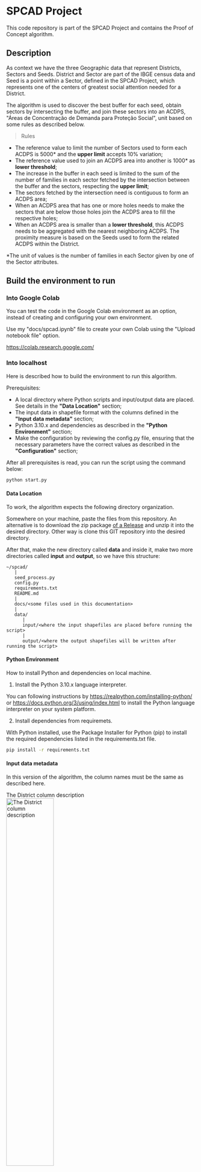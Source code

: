# SPCAD Project

This code repository is part of the SPCAD Project and contains the Proof of Concept algorithm.

## Description

As context we have the three Geographic data that represent Districts, Sectors and Seeds. District and Sector are part of the IBGE census data and Seed is a point within a Sector, defined in the SPCAD Project, which represents one of the centers of greatest social attention needed for a District.

The algorithm is used to discover the best buffer for each seed, obtain sectors by intersecting the buffer, and join these sectors into an ACDPS, "Áreas de Concentração de Demanda para Proteção Social", unit based on some rules as described below.

 > Rules

 - The reference value to limit the number of Sectors used to form each ACDPS is 5000* and the **upper limit** accepts 10% variation;
 - The reference value used to join an ACDPS area into another is 1000* as **lower threshold**;
 - The increase in the buffer in each seed is limited to the sum of the number of families in each sector fetched by the intersection between the buffer and the sectors, respecting the **upper limit**; 
 - The sectors fetched by the intersection need is contiguous to form an ACDPS area;
 - When an ACDPS area that has one or more holes needs to make the sectors that are below those holes join the ACDPS area to fill the respective holes;
 - When an ACDPS area is smaller than a **lower threshold**, this ACDPS needs to be aggregated with the nearest neighboring ACDPS. The proximity measure is based on the Seeds used to form the related ACDPS within the District.

*The unit of values is the number of families in each Sector given by one of the Sector attributes.

## Build the environment to run

### Into Google Colab

You can test the code in the Google Colab environment as an option, instead of creating and configuring your own environment.

Use my "docs/spcad.ipynb" file to create your own Colab using the "Upload notebook file" option.

https://colab.research.google.com/


### Into localhost

Here is described how to build the environment to run this algorithm.

Prerequisites:
   - A local directory where Python scripts and input/output data are placed. See details in the **"Data Location"** section;
   - The input data in shapefile format with the columns defined in the **"Input data metadata"** section;
   - Python 3.10.x and dependencies as described in the **"Python Environment"** section;
   - Make the configuration by reviewing the config.py file, ensuring that the necessary parameters have the correct values as described in the **"Configuration"** section;

After all prerequisites is read, you can run the script using the command below:
```sh
python start.py
```

#### Data Location

To work, the algorithm expects the following directory organization.

Somewhere on your machine, paste the files from this repository. An alternative is to download the zip package [of a Release](https://github.com/andre-carvalho/spcad/releases) and unzip it into the desired directory. Other way is clone this GIT repository into the desired directory.

After that, make the new directory called **data** and inside it, make two more directories called **input** and **output**, so we have this structure:

```
~/spcad/
   |
   seed_process.py
   config.py
   requirements.txt
   README.md
   |
   docs/<some files used in this documentation>
   |
   data/
      |
      input/<where the input shapefiles are placed before running the script>
      |
      output/<where the output shapefiles will be written after running the script>
```

#### Python Environment

How to install Python and dependencies on local machine.

 1. Install the Python 3.10.x language interpreter.

You can following instructions by https://realpython.com/installing-python/ 
or https://docs.python.org/3/using/index.html to install the Python language interpreter on your system platform.

 2. Install dependencies from requiremets.

With Python installed, use the Package Installer for Python (pip) to install the required dependencies listed in the requirements.txt file.

```sh
pip install -r requirements.txt
```

#### Input data metadata

In this version of the algorithm, the column names must be the same as described here.

<p>
The District column description<br/>
<img alt="The District column description" src="docs/district-metadata.png" width="50%" height="50%"/>
</p>

<p>
The Sector column description<br/>
<img alt="The Sector column description" src="docs/sector-metadata.png" width="50%" height="50%"/>
</p>

<p>
The Seed column description<br/>
<img alt="The Seed column description" src="docs/seed-metadata.png" width="50%" height="50%"/>
</p>


#### Output data

The main output data is an ACDPS file with geometry and attributes. The name of this file and the other outputs are defined and can be changed in config.py as follows:

```python
    # used as name of output shapefiles when writing processed data.
    output_file_acdps="acdps"
    output_file_sectors="sectors_by_seed"
    output_file_seeds="buffer_around_seeds"
    output_file_orphans="orphan_sectors"
```

 - "output_file_acdps", contain the polygons of the area of each ACDPS found by the algorithm after the buffer search in the seeds and aggregation. Use sector dissolves.

   * acdp_id: numerical sequence to identify each unit;
   * seed_id: identifier of the seed used in the search;
   * n_sectors: number of sectors found and used in acdps aggregation;
   * cd_sectors: list of sector codes used in acdps aggregation;
   * cd_dist: original district code;
   * area_m2: area in square meters of the acdps;
   * num_dom: total sum of households from the aggregated sectors;

 - "output_file_sectors", contain the sectors selected by each buffer in the acdps search process.

   * sec_id: sector identifier of the loaded input data in memory;
   * cd_dist: original district code;
   * cd_setor: original sector code;
   * num_cad: original number of registered people in the sector;
   * num_dom: original number of households in the sector;
   * seed_id: seed identifier of the loaded input data in memory;
   * acdp_id: numeric sequence to identify each acdps. It is associated with "output_file_acdps";

 - "output_file_seeds", contain the circles that correspond to the final buffer applied to the seeds in the acdps search process.

   * seed_id: identifier of the seed used to form the circle;
   * buffer_val: final value of the buffer applied to the seed;
   * num_dom: total sum of households from the sectors selected by the buffer;

 - "output_file_orphans", contain the sectors that were orphaned after the acdps search process.

   * sec_id: sector identifier of the loaded input data in memory;
   * cd_dist: original district code;
   * cd_setor: original sector code;
   * num_cad: original number of registered people in the sector;
   * num_dom: original number of households in the sector;

#### Configuration

The configuration must be reviewed before run the script and is performed by editing the config.py file.

So, open the config.py file using any text editor and adjust the parameter values as needed.
To help, each parameter has a description on the line above.


The config.py content:
```python
class Config:

    # used as name of input shapefiles when loading data into memory.
    input_file_seeds="Sementes_pts.shp"
    input_file_sectors="SetoresCensitarios.shp"
    input_file_districts="Distritos.shp"
    
    # the default limit used to join minor ACDPs to nearest neighbor.
    lower_limit=1000
    # the number of units used to increase the buffer around the seeds to make an ACDP. Based on input data projection.
    buffer_step=5
    # the value to apply over the limit_to_stop to accept agregation of sectors.
    percent_range=10
    # the reference value to finalize the sectoral aggregation of a seed influence area
    limit_to_stop=5000
    # the type of output file used to store the results. Only supports OGR types for the version used in the environment.
    # See the README instructions to choose a valid value.
    output_type="gpkg"

    # used as name of output shapefiles when writing processed data.
    output_file_acdps="acdps"
    output_file_sectors="sectors_by_seed"
    output_file_seeds="buffer_around_seeds"
    output_file_orphans="orphan_sectors"
```


**Type of Output file**

To change the type of output file you can choose one of the drivers supported by the used libraries installed in your environment. To obtain the list of supported drivers, use the commands below, and choose an option that is reported as 'rw' or 'raw'.

```sh
(venv) user@hostname:~/Projects/spcad$ python
Python 3.10.12 (main, Nov 20 2023, 15:14:05) [GCC 11.4.0] on linux
Type "help", "copyright", "credits" or "license" for more information.
>>> import fiona
>>> fiona.supported_drivers
{'DXF': 'rw', 'CSV': 'raw', 'OpenFileGDB': 'raw', 'ESRIJSON': 'r', 'ESRI Shapefile': 'raw', 'FlatGeobuf': 'raw', 'GeoJSON': 'raw', 'GeoJSONSeq': 'raw', 'GPKG': 'raw', 'GML': 'rw', 'OGR_GMT': 'rw', 'GPX': 'rw', 'MapInfo File': 'raw', 'DGN': 'raw', 'S57': 'r', 'SQLite': 'raw', 'TopoJSON': 'r'}
```

In this version of the algorithm, the tested options are: 'ESRI Shapefile' and 'GPKG'

Since shapefile is more limited than GeoPackage, the default for writing output data is GeoPackage.
*For the column with a list of sector codes in the ACDPS output, the maximum length is 255 and the data is truncated.

You can change to shapefile on config.py before run.

## Developer

My choice of IDE is [VSCode](https://code.visualstudio.com/).

This repository is developed on [Linux Ubuntu](https://ubuntu.com/) 22.04 LTS and Python 3.10.x. It is recommended that you use a virtual environment to prepare your development environment.

Step by step:

- First all you should clone repository
- Them enter into the created directory
- Create the virtual environment for Python

```sh
sudo apt-get install python3-venv
python3 -m venv env
```

- Active the virtual environment

```sh
source env/bin/activate
```

- Install the packages using pip and the requirements.txt for modules that you need for your service.

```sh
pip install -r requirements.txt
```

## Useful links

https://python.org/ and https://realpython.com/installing-python/

https://pip.pypa.io/

https://geopandas.org/

https://code.visualstudio.com/

https://ubuntu.com/

## Feedback to author

If you have any feedback or questions, please reach me at: afacarvalho@yahoo.com.br